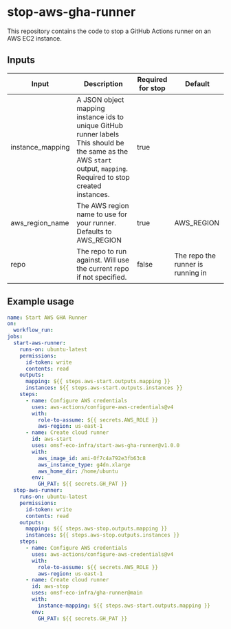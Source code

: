 # stop-aws-gha-runner
This repository contains the code to stop a GitHub Actions runner on an AWS EC2 instance.
## Inputs
| Input             | Description                                                                                                                                                         | Required for stop| Default |
|-------------------|-------------------------------------------------------------------------------------------------------------------------------------------------------------------- |----------------- |---------|
| instance_mapping  | A JSON object mapping instance ids to unique GitHub runner labels This should be the same as the AWS `start` output, `mapping`. Required to stop created instances. | true             |         |
| aws_region_name   | The AWS region name to use for your runner. Defaults to AWS_REGION                                                                                                  | true             | AWS_REGION |
| repo              | The repo to run against. Will use the current repo if not specified.                                                                                                | false            | The repo the runner is running in |
## Example usage
```yaml
name: Start AWS GHA Runner
on:
  workflow_run:
jobs:
  start-aws-runner:
    runs-on: ubuntu-latest
    permissions:
      id-token: write
      contents: read
    outputs:
      mapping: ${{ steps.aws-start.outputs.mapping }}
      instances: ${{ steps.aws-start.outputs.instances }}
    steps:
      - name: Configure AWS credentials
        uses: aws-actions/configure-aws-credentials@v4
        with:
          role-to-assume: ${{ secrets.AWS_ROLE }}
          aws-region: us-east-1
      - name: Create cloud runner
        id: aws-start
        uses: omsf-eco-infra/start-aws-gha-runner@v1.0.0
        with:
          aws_image_id: ami-0f7c4a792e3fb63c8
          aws_instance_type: g4dn.xlarge
          aws_home_dir: /home/ubuntu
        env:
          GH_PAT: ${{ secrets.GH_PAT }}
  stop-aws-runner:
    runs-on: ubuntu-latest
    permissions:
      id-token: write
      contents: read
    outputs:
      mapping: ${{ steps.aws-stop.outputs.mapping }}
      instances: ${{ steps.aws-stop.outputs.instances }}
    steps:
      - name: Configure AWS credentials
        uses: aws-actions/configure-aws-credentials@v4
        with:
          role-to-assume: ${{ secrets.AWS_ROLE }}
          aws-region: us-east-1
      - name: Create cloud runner
        id: aws-stop
        uses: omsf-eco-infra/gha-runner@main
        with:
          instance-mapping: ${{ steps.aws-start.outputs.mapping }}
        env:
          GH_PAT: ${{ secrets.GH_PAT }}
```
